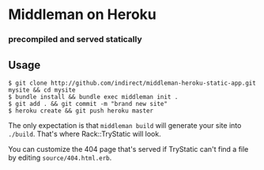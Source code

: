 # Middleman on Heroku
### precompiled and served statically

## Usage

    $ git clone http://github.com/indirect/middleman-heroku-static-app.git mysite && cd mysite
    $ bundle install && bundle exec middleman init .
    $ git add . && git commit -m "brand new site"
    $ heroku create && git push heroku master

The only expectation is that `middleman build` will generate your site into `./build`. That's where Rack::TryStatic will look.

You can customize the 404 page that's served if TryStatic can't find a file by editing `source/404.html.erb`.
